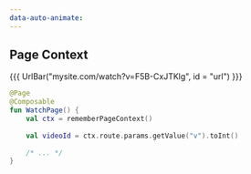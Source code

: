 ```yaml
---
data-auto-animate:
---
```


## Page Context

{{{ UrlBar("mysite.com/watch?v=F5B-CxJTKlg", id = "url") }}}

```kotlin 4,6 [code]
@Page
@Composable
fun WatchPage() {
    val ctx = rememberPageContext()
    
    val videoId = ctx.route.params.getValue("v").toInt()
    
    /* ... */
}
```
